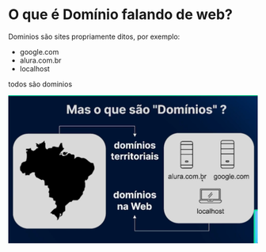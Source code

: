 # O que é Domínio falando de web?

Dominios são sites propriamente ditos, por exemplo: 
  - google.com
  - alura.com.br
  - localhost
  
todos são dominios

![alt text](./images/image-asd.png)
